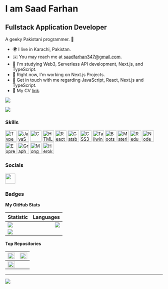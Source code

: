 # I am Saad Farhan

## Fullstack Application Developer

A geeky Pakistani programmer. 🤪
- 🌍 I live in Karachi, Pakistan.
- ✉️ You may reach me at saadfarhan347@gmail.com.
- 🧠 I'm studying Web3, Serverless API development, Next.js, and TypeScript.
- 🔭 Right now, I'm working on Next.js Projects.
- 💬 Get in touch with me regarding JavaScript, React, Next.js and TypeScript.
- 📄 My CV [link](https://drive.google.com/file/d/1QgomJ8b9S1ywiOlfi9eieZb2M6oKyfKy/view?usp=sharing).

<a href="https://www.github.com/codeaye" target="_blank" rel="noreferrer"><img
src="https://img.shields.io/github/followers/saadfrhan?logo=github&style=for-the-badge&color=0891b2&labelColor=1c1917" /></a>

<a href="https://www.twitter.com/IamSaadFarhan" target="_blank" rel="noreferrer"><img src="https://img.shields.io/twitter/follow/IamSaadFarhan?logo=twitter&style=for-the-badge&color=0891b2&labelColor=1c1917"/></a>
                
### Skills 
                
<p align="left">
<a href="https://www.typescriptlang.org/" target="_blank" rel="noreferrer"><img src="https://raw.githubusercontent.com/danielcranney/readme-generator/main/public/icons/skills/typescript-colored.svg" width="36" height="36" alt="TypeScript" /></a>
<a href="https://developer.mozilla.org/en-US/docs/Web/JavaScript" target="_blank" rel="noreferrer"><img src="https://raw.githubusercontent.com/danielcranney/readme-generator/main/public/icons/skills/javascript-colored.svg" width="36" height="36" alt="JavaScript" /></a>
<a href="https://docs.microsoft.com/en-us/cpp/?view=msvc-170" target="_blank" rel="noreferrer"><img src="https://raw.githubusercontent.com/danielcranney/readme-generator/main/public/icons/skills/c-colored.svg" width="36" height="36" alt="C" /></a>
<a href="https://developer.mozilla.org/en-US/docs/Glossary/HTML5" target="_blank" rel="noreferrer"><img src="https://raw.githubusercontent.com/danielcranney/readme-generator/main/public/icons/skills/html5-colored.svg" width="36" height="36" alt="HTML5" /></a>
<a href="https://reactjs.org/" target="_blank" rel="noreferrer"><img src="https://raw.githubusercontent.com/danielcranney/readme-generator/main/public/icons/skills/react-colored.svg" width="36" height="36" alt="React" /></a>
<a href="https://www.gatsbyjs.com/" target="_blank" rel="noreferrer"><img src="https://raw.githubusercontent.com/danielcranney/readme-generator/main/public/icons/skills/nextjs-colored.svg" width="36" height="36" alt="Gatsby" /></a>
<a href="https://www.w3.org/TR/CSS/#css" target="_blank" rel="noreferrer"><img src="https://raw.githubusercontent.com/danielcranney/readme-generator/main/public/icons/skills/css3-colored.svg" width="36" height="36" alt="CSS3" /></a>
<a href="https://www.w3.org/TR/CSS/#css" target="_blank" rel="noreferrer"><img src="https://raw.githubusercontent.com/danielcranney/readme-generator/main/public/icons/skills/tailwindcss-colored.svg" width="36" height="36" alt="Tailwind" /></a>
<a href="https://getbootstrap.com/" target="_blank" rel="noreferrer"><img src="https://raw.githubusercontent.com/danielcranney/readme-generator/main/public/icons/skills/bootstrap-colored.svg" width="36" height="36" alt="Bootstrap" /></a>
<a href="https://mui.com/" target="_blank" rel="noreferrer"><img src="https://raw.githubusercontent.com/danielcranney/readme-generator/main/public/icons/skills/materialui-colored.svg" width="36" height="36" alt="Material UI" /></a>
<a href="https://redux.js.org/" target="_blank" rel="noreferrer"><img src="https://raw.githubusercontent.com/danielcranney/readme-generator/main/public/icons/skills/redux-colored.svg" width="36" height="36" alt="Redux" /></a>
<a href="https://nodejs.org/en/" target="_blank" rel="noreferrer"><img src="https://raw.githubusercontent.com/danielcranney/readme-generator/main/public/icons/skills/nodejs-colored.svg" width="36" height="36" alt="NodeJS" /></a>
<a href="https://expressjs.com/" target="_blank" rel="noreferrer"><img src="https://raw.githubusercontent.com/danielcranney/readme-generator/main/public/icons/skills/express-colored.svg" width="36" height="36" alt="Express" /></a>
<a href="https://graphql.org/" target="_blank" rel="noreferrer"><img src="https://raw.githubusercontent.com/danielcranney/readme-generator/main/public/icons/skills/graphql-colored.svg" width="36" height="36" alt="GraphQL" /></a>
<a href="https://www.mongodb.com/" target="_blank" rel="noreferrer"><img src="https://raw.githubusercontent.com/danielcranney/readme-generator/main/public/icons/skills/mongodb-colored.svg" width="36" height="36" alt="MongoDB" /></a>
<a href="https://www.heroku.com/" target="_blank" rel="noreferrer"><img src="https://raw.githubusercontent.com/danielcranney/readme-generator/main/public/icons/skills/heroku-colored.svg" width="36" height="36" alt="Heroku" /></a>
</p>
                    
### Socials
                  
<p align="left">
<a href="https://discord.com/users/#2758" target="_blank" rel="noreferrer"><img src="https://raw.githubusercontent.com/danielcranney/readme-generator/main/public/icons/socials/discord.svg" width="32" height="32" /></a></p>

### Badges

<b>My GitHub Stats</b>

| Statistic     |  Languages     |
| :---       |           ---: |
| ![](https://github-readme-stats.vercel.app/api?username=saadfrhan&theme=light&hide_border=true&include_all_commits=true&count_private=true)<br/>     |  ![](https://github-readme-stats.vercel.app/api/top-langs/?username=saadfrhan&hide_border=true&include_all_commits=true&count_private=true&layout=compact)   |
| ![](https://github-readme-streak-stats.herokuapp.com/?user=saadfrhan&hide_border=true)<br/>  |      |

<b>Top Repositories</b>

|   <a href="https://github.com/saadfrhan/nextjs-todoapp" align="left"><img align="left" width="100%" src="https://github-readme-stats.vercel.app/api/pin/?username=saadfrhan&repo=nextjs-todoapp&hide_border=true&locale=en" /></a>   |    <a href="https://github.com/saadfrhan/node-inquirer-sms-cli" align="left"><img align="left" width="100%" src="https://github-readme-stats.vercel.app/api/pin/?username=saadfrhan&repo=node-inquirer-sms-cli&hide_border=true&locale=en" /></a>   |
| :---       |           ---: |
| <a href="https://github.com/saadfrhan/simple-book-api" align="left"><img align="left" width="100%" src="https://github-readme-stats.vercel.app/api/pin/?username=saadfrhan&repo=simple-book-api&hide_border=true&locale=en" /></a>   |

---
![](https://komarev.com/ghpvc/?username=saadfrhan)
